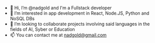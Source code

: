 - 👋 Hi, I’m @nadgold and I'm a Fullstack developer
- 👀 I’m interested in app development in React, Node.JS, Python and NoSQL DBs
- 💞️ I’m looking to collaborate projects involving said languages in the fields of AI, Syber or Education
- 📫 You can contact me at nadgold@gmail.com
